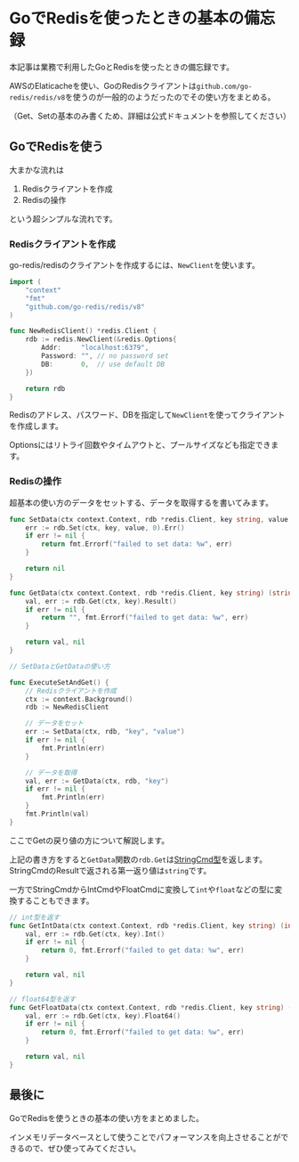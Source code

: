 # GoでRedisを使ったときの基本の備忘録

本記事は業務で利用したGoとRedisを使ったときの備忘録です。

AWSのElaticacheを使い、GoのRedisクライアントは`github.com/go-redis/redis/v8`を使うのが一般的のようだったのでその使い方をまとめる。

（Get、Setの基本のみ書くため、詳細は公式ドキュメントを参照してください）

## GoでRedisを使う

大まかな流れは

1. Redisクライアントを作成
1. Redisの操作

という超シンプルな流れです。

### Redisクライアントを作成

go-redis/redisのクライアントを作成するには、`NewClient`を使います。

```go
import (
    "context"
    "fmt"
    "github.com/go-redis/redis/v8"
)

func NewRedisClient() *redis.Client {
    rdb := redis.NewClient(&redis.Options{
        Addr:     "localhost:6379",
        Password: "", // no password set
        DB:       0,  // use default DB
    })

    return rdb
}

```

Redisのアドレス、パスワード、DBを指定して`NewClient`を使ってクライアントを作成します。

Optionsにはリトライ回数やタイムアウトと、プールサイズなども指定できます。

### Redisの操作

超基本の使い方のデータをセットする、データを取得するを書いてみます。

```go
func SetData(ctx context.Context, rdb *redis.Client, key string, value string) error {
    err := rdb.Set(ctx, key, value, 0).Err()
    if err != nil {
        return fmt.Errorf("failed to set data: %w", err)
    }

    return nil
}

func GetData(ctx context.Context, rdb *redis.Client, key string) (string, error) {
    val, err := rdb.Get(ctx, key).Result()
    if err != nil {
        return "", fmt.Errorf("failed to get data: %w", err)
    }

    return val, nil
}

// SetDataとGetDataの使い方

func ExecuteSetAndGet() {
    // Redisクライアントを作成
    ctx := context.Background()
    rdb := NewRedisClient

    // データをセット
    err := SetData(ctx, rdb, "key", "value")
    if err != nil {
        fmt.Println(err)
    }

    // データを取得
    val, err := GetData(ctx, rdb, "key")
    if err != nil {
        fmt.Println(err)
    }
    fmt.Println(val)
}

```

ここでGetの戻り値の方について解説します。


上記の書き方をすると`GetData`関数の`rdb.Get`は[StringCmd型](https://pkg.go.dev/github.com/go-redis/redis/v8#StringCmd)を返します。
StringCmdのResultで返される第一返り値は`string`です。

一方でStringCmdからIntCmdやFloatCmdに変換して`int`や`float`などの型に変換することもできます。

```go
// int型を返す
func GetIntData(ctx context.Context, rdb *redis.Client, key string) (int, error) {
    val, err := rdb.Get(ctx, key).Int()
    if err != nil {
        return 0, fmt.Errorf("failed to get data: %w", err)
    }

    return val, nil
}

// float64型を返す
func GetFloatData(ctx context.Context, rdb *redis.Client, key string) (float64, error) {
    val, err := rdb.Get(ctx, key).Float64()
    if err != nil {
        return 0, fmt.Errorf("failed to get data: %w", err)
    }

    return val, nil
}

```

## 最後に

GoでRedisを使うときの基本の使い方をまとめました。

インメモリデータベースとして使うことでパフォーマンスを向上させることができるので、ぜひ使ってみてください。
